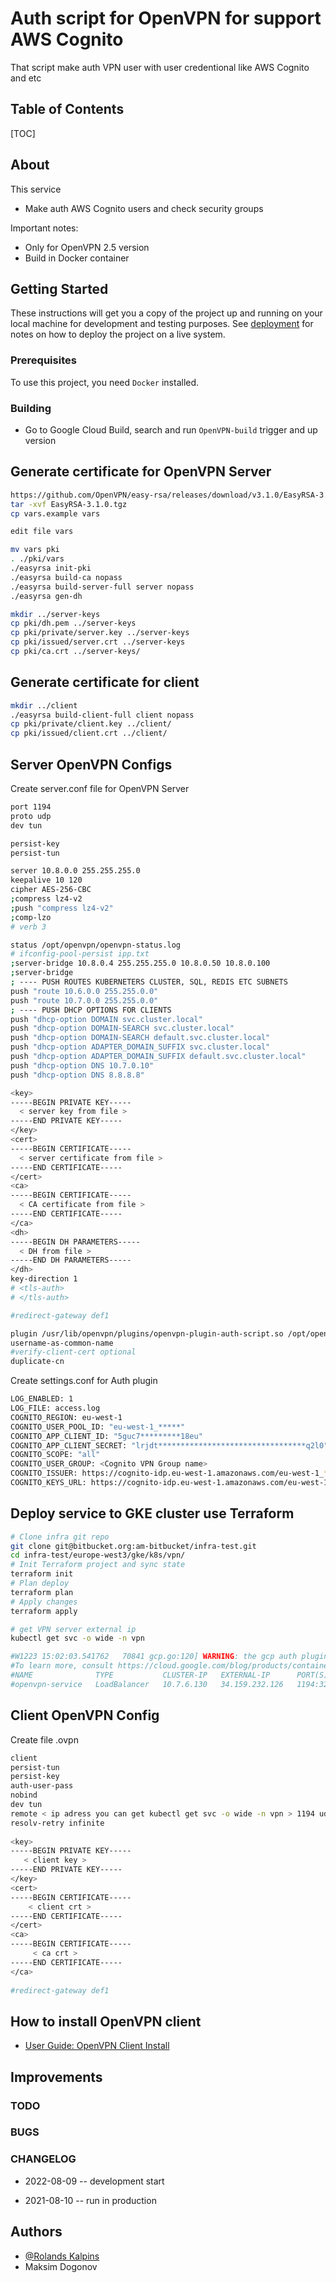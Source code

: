 # Auth script for OpenVPN for support AWS Cognito

That script make auth VPN user with user credentional like AWS Cognito and etc

## Table of Contents

[TOC]

## About

This service

- Make auth AWS Cognito users and check security groups

Important notes:

* Only for OpenVPN 2.5 version 
* Build in Docker container

## Getting Started

These instructions will get you a copy of the project up and running on your local machine for development and testing purposes.
See [deployment](#deployment) for notes on how to deploy the project on a live system.

### Prerequisites

To use this project, you need `Docker` installed.

### Building

* Go to Google Cloud Build, search and run `OpenVPN-build` trigger and up version

## Generate certificate for OpenVPN Server
```sh
https://github.com/OpenVPN/easy-rsa/releases/download/v3.1.0/EasyRSA-3.1.0.tgz
tar -xvf EasyRSA-3.1.0.tgz
cp vars.example vars

edit file vars

mv vars pki
. ./pki/vars
./easyrsa init-pki
./easyrsa build-ca nopass
./easyrsa build-server-full server nopass
./easyrsa gen-dh

mkdir ../server-keys
cp pki/dh.pem ../server-keys
cp pki/private/server.key ../server-keys
cp pki/issued/server.crt ../server-keys
cp pki/ca.crt ../server-keys/
```
## Generate certificate for client

```sh
mkdir ../client
./easyrsa build-client-full client nopass  
cp pki/private/client.key ../client/ 
cp pki/issued/client.crt ../client/
```
## Server OpenVPN Configs
Create server.conf file for OpenVPN Server

```sh
port 1194
proto udp
dev tun

persist-key
persist-tun

server 10.8.0.0 255.255.255.0
keepalive 10 120
cipher AES-256-CBC
;compress lz4-v2
;push "compress lz4-v2"
;comp-lzo
# verb 3

status /opt/openvpn/openvpn-status.log
# ifconfig-pool-persist ipp.txt
;server-bridge 10.8.0.4 255.255.255.0 10.8.0.50 10.8.0.100
;server-bridge
; ---- PUSH ROUTES KUBERNETERS CLUSTER, SQL, REDIS ETC SUBNETS 
push "route 10.6.0.0 255.255.0.0"
push "route 10.7.0.0 255.255.0.0"
; ---- PUSH DHCP OPTIONS FOR CLIENTS
push "dhcp-option DOMAIN svc.cluster.local"
push "dhcp-option DOMAIN-SEARCH svc.cluster.local"
push "dhcp-option DOMAIN-SEARCH default.svc.cluster.local"
push "dhcp-option ADAPTER_DOMAIN_SUFFIX svc.cluster.local"
push "dhcp-option ADAPTER_DOMAIN_SUFFIX default.svc.cluster.local"
push "dhcp-option DNS 10.7.0.10"
push "dhcp-option DNS 8.8.8.8"

<key>
-----BEGIN PRIVATE KEY-----
  < server key from file >
-----END PRIVATE KEY-----
</key>
<cert>
-----BEGIN CERTIFICATE-----
  < server certificate from file >
-----END CERTIFICATE-----
</cert>
<ca>
-----BEGIN CERTIFICATE-----
  < CA certificate from file >
-----END CERTIFICATE-----
</ca>
<dh>
-----BEGIN DH PARAMETERS-----
  < DH from file >
-----END DH PARAMETERS-----
</dh>
key-direction 1
# <tls-auth>
# </tls-auth>

#redirect-gateway def1

plugin /usr/lib/openvpn/plugins/openvpn-plugin-auth-script.so /opt/openvpn/vpn-login
username-as-common-name
#verify-client-cert optional
duplicate-cn
```

Create settings.conf for Auth plugin
```sh
LOG_ENABLED: 1
LOG_FILE: access.log
COGNITO_REGION: eu-west-1
COGNITO_USER_POOL_ID: "eu-west-1_*****"
COGNITO_APP_CLIENT_ID: "5guc7*********18eu"
COGNITO_APP_CLIENT_SECRET: "lrjdt*********************************q2l0"
COGNITO_SCOPE: "all"
COGNITO_USER_GROUP: <Cognito VPN Group name>
COGNITO_ISSUER: https://cognito-idp.eu-west-1.amazonaws.com/eu-west-1_******
COGNITO_KEYS_URL: https://cognito-idp.eu-west-1.amazonaws.com/eu-west-1_*******/.well-known/jwks.json
```
## Deploy service to GKE cluster use Terraform

```sh
# Clone infra git repo 
git clone git@bitbucket.org:am-bitbucket/infra-test.git
cd infra-test/europe-west3/gke/k8s/vpn/
# Init Terraform project and sync state 
terraform init 
# Plan deploy 
terraform plan
# Apply changes 
terraform apply

# get VPN server external ip
kubectl get svc -o wide -n vpn

#W1223 15:02:03.541762   70841 gcp.go:120] WARNING: the gcp auth plugin is deprecated in v1.22+, unavailable in v1.25+; use gcloud instead.
#To learn more, consult https://cloud.google.com/blog/products/containers-kubernetes/kubectl-auth-changes-in-gke
#NAME              TYPE           CLUSTER-IP   EXTERNAL-IP      PORT(S)                          AGE    SELECTOR
#openvpn-service   LoadBalancer   10.7.6.130   34.159.232.126   1194:32603/UDP,65347:31770/UDP   129d   app=openvpn
```

## Client OpenVPN Config

Create file <name connection>.ovpn
```sh
client
persist-tun
persist-key
auth-user-pass
nobind
dev tun
remote < ip adress you can get kubectl get svc -o wide -n vpn > 1194 udp
resolv-retry infinite
 
<key>
-----BEGIN PRIVATE KEY-----
   < client key >
-----END PRIVATE KEY-----
</key>
<cert>
-----BEGIN CERTIFICATE-----
    < client crt >
-----END CERTIFICATE-----
</cert>
<ca>
-----BEGIN CERTIFICATE-----
     < ca crt >
-----END CERTIFICATE-----
</ca>
 
#redirect-gateway def1
```
## How to install OpenVPN client
* [User Guide: OpenVPN Client Install](https://hodlers.atlassian.net/wiki/spaces/AM/pages/285179905/VPN+to+kubernetes+test+environment)


## Improvements

### TODO

### BUGS

### CHANGELOG

- 2022-08-09 -- development start

- 2021-08-10 -- run in production 

## Authors

- [@Rolands Kalpins](https://hodlersassetm-iro9206.slack.com/team/U027H05SHS4)
- Maksim Dogonov
